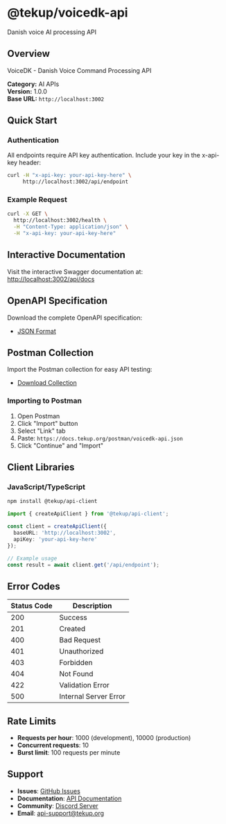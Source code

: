# @tekup/voicedk-api

Danish voice AI processing API

## Overview

VoiceDK - Danish Voice Command Processing API

**Category:** AI APIs  
**Version:** 1.0.0  
**Base URL:** `http://localhost:3002`

## Quick Start

### Authentication
All endpoints require API key authentication. Include your key in the x-api-key header:

```bash
curl -H "x-api-key: your-api-key-here" \
     http://localhost:3002/api/endpoint
```

### Example Request
```bash
curl -X GET \
  http://localhost:3002/health \
  -H "Content-Type: application/json" \
  -H "x-api-key: your-api-key-here"
```

## Interactive Documentation

Visit the interactive Swagger documentation at:
[http://localhost:3002/api/docs](http://localhost:3002/api/docs)

## OpenAPI Specification

Download the complete OpenAPI specification:
- [JSON Format](/openapi/voicedk-api.json)

## Postman Collection

Import the Postman collection for easy API testing:
- [Download Collection](/postman/voicedk-api.json)

### Importing to Postman
1. Open Postman
2. Click "Import" button
3. Select "Link" tab
4. Paste: `https://docs.tekup.org/postman/voicedk-api.json`
5. Click "Continue" and "Import"

## Client Libraries

### JavaScript/TypeScript
```bash
npm install @tekup/api-client
```

```typescript
import { createApiClient } from '@tekup/api-client';

const client = createApiClient({
  baseURL: 'http://localhost:3002',
  apiKey: 'your-api-key-here'
});

// Example usage
const result = await client.get('/api/endpoint');
```

## Error Codes

| Status Code | Description |
|-------------|-------------|
| 200 | Success |
| 201 | Created |
| 400 | Bad Request |
| 401 | Unauthorized |
| 403 | Forbidden |
| 404 | Not Found |
| 422 | Validation Error |
| 500 | Internal Server Error |

## Rate Limits

- **Requests per hour**: 1000 (development), 10000 (production)
- **Concurrent requests**: 10
- **Burst limit**: 100 requests per minute

## Support

- **Issues**: [GitHub Issues](https://github.com/TekUp-org/tekup-org/issues)
- **Documentation**: [API Documentation](/api)
- **Community**: [Discord Server](https://discord.gg/tekup)
- **Email**: api-support@tekup.org
